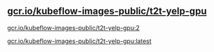 
[gcr.io/kubeflow-images-public/t2t-yelp-gpu](https://hub.docker.com/r/anjia0532/kubeflow-images-public.t2t-yelp-gpu/tags/)
-----


[gcr.io/kubeflow-images-public/t2t-yelp-gpu:2](https://hub.docker.com/r/anjia0532/kubeflow-images-public.t2t-yelp-gpu/tags/)


[gcr.io/kubeflow-images-public/t2t-yelp-gpu:latest](https://hub.docker.com/r/anjia0532/kubeflow-images-public.t2t-yelp-gpu/tags/)


